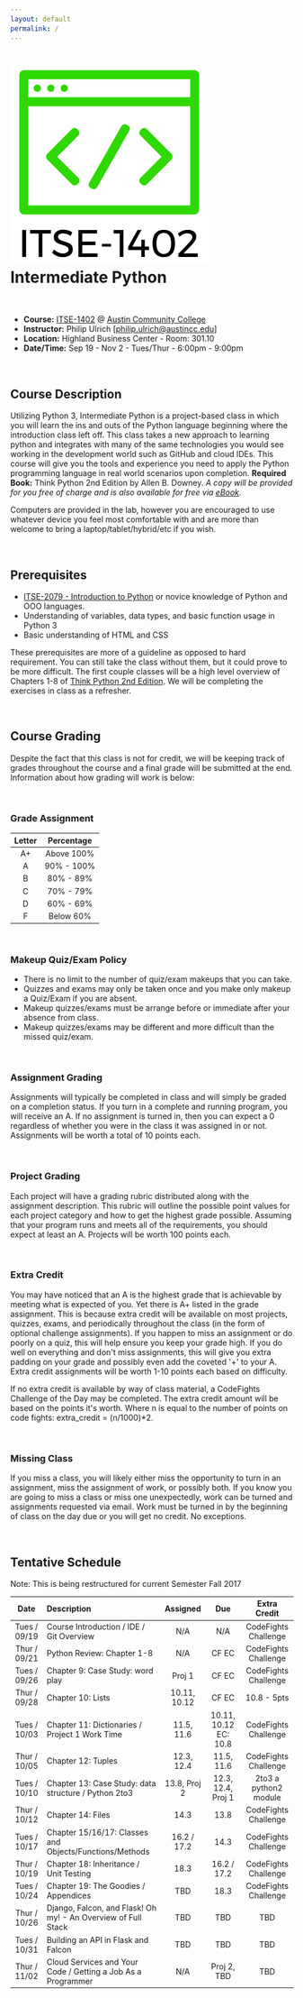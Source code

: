 ```yaml
---
layout: default
permalink: /
---
```


# <img src="assets/logo.png" alt="class logo" class="logo"/> **Intermediate Python**

<br />

* **Course:** [ITSE-1402](http://continue.austincc.edu/schedule/courses?name=Intermediate%20Python) @ [Austin Community College](http://continue.austincc.edu/)
* **Instructor:** Philip Ulrich [[philip.ulrich@austincc.edu](mailto:philip.ulrich@austincc.edu)]
* **Location:** Highland Business Center - Room: 301.10
* **Date/Time:** Sep 19 - Nov 2 - Tues/Thur - 6:00pm - 9:00pm

<br />

## <i class="fa fa-pencil"></i> Course Description
Utilizing Python 3, Intermediate Python is a project-based class in which you will learn the ins and outs of the Python language beginning where the introduction class left off. This class takes a new approach to learning python and integrates with many of the same technologies you would see working in the development world such as GitHub and cloud IDEs. This course will give you the tools and experience you need to apply the Python programming language in real world scenarios upon completion.
**Required Book:** Think Python 2nd Edition by Allen B. Downey. 
*A copy will be provided for you free of charge and is also available for free via [eBook](http://greenteapress.com/thinkpython2/thinkpython2.pdf).*

Computers are provided in the lab, however you are encouraged to use whatever device you feel most comfortable with and are more than welcome to bring a laptop/tablet/hybrid/etc if you wish.

<br />

## <i class="fa fa-vcard"></i> Prerequisites

* [ITSE-2079 - Introduction to Python](http://continue.austincc.edu/schedule/courses?name=Introduction%20to%20Python) or novice knowledge of Python and OOO languages. 
* Understanding of variables, data types, and basic function usage in Python 3
* Basic understanding of HTML and CSS

These prerequisites are more of a guideline as opposed to hard requirement. You can still take the class without them, but it could prove to be more difficult. The first couple classes will be a high level overview of Chapters 1-8 of [Think Python 2nd Edition](http://greenteapress.com/thinkpython2/thinkpython2.pdf). We will be completing the exercises in class as a refresher.  

<br />

## <i class="fa fa-font"></i> Course Grading
Despite the fact that this class is not for credit, we will be keeping track of grades throughout the course and a final grade will be submitted at the end. Information about how grading will work is below:

<br />

### **Grade Assignment**

| Letter | Percentage |
| :----: | :--------: |
| A+     | Above 100% |
| A      | 90% - 100% |
| B      | 80% - 89%  |
| C      | 70% - 79%  |
| D      | 60% - 69%  |
| F      | Below 60%  |

<br />

### **Makeup Quiz/Exam Policy**
- There is no limit to the number of quiz/exam makeups that you can take.
- Quizzes and exams may only be taken once and you make only makeup a Quiz/Exam if you are absent.
- Makeup quizzes/exams must be arrange before or immediate after your absence from class.
- Makeup quizzes/exams may be different and more difficult than the missed quiz/exam.

<br />

### **Assignment Grading**
Assignments will typically be completed in class and will simply be graded on a completion status. If you turn in a complete and running program, you will receive an A. If no assignment is turned in, then you can expect a 0 regardless of whether you were in the class it was assigned in or not. Assignments will be worth a total of 10 points each.

<br />

### **Project Grading**
Each project will have a grading rubric distributed along with the assignment description. This rubric will outline the possible point values for each project category and how to get the highest grade possible. Assuming that your program runs and meets all of the requirements, you should expect at least an A. Projects will be worth 100 points each.

<br />

### **Extra Credit**
You may have noticed that an A is the highest grade that is achievable by meeting what is expected of you. Yet there is A+ listed in the grade assignment. This is because extra credit will be available on most projects, quizzes, exams, and periodically throughout the class (in the form of optional challenge assignments). If you happen to miss an assignment or do poorly on a quiz, this will help ensure you keep your grade high. If you do well on everything and don't miss assignments, this will give you extra padding on your grade and possibly even add the coveted '+' to your A. Extra credit assignments will be worth 1-10 points each based on difficulty.  

If no extra credit is available by way of class material, a CodeFights Challenge of the Day may be completed. The extra credit amount will be based on the points it's worth. Where n is equal to the number of points on code fights: extra_credit = (n/1000)*2. 

<br />

### **Missing Class**
If you miss a class, you will likely either miss the opportunity to turn in an assignment, miss the assignment of work, or possibly both. If you know you are going to miss a class or miss one unexpectedly, work can be turned and assignments requested via email. Work must be turned in by the beginning of class on the day due or you will get no credit. No exceptions. 

<br />

## <i class="fa fa-calendar"></i> Tentative Schedule

Note: This is being restructured for current Semester Fall 2017

|     Date     | Description                                                     | Assigned                           | Due                            | Extra Credit         |
| :----------: | :-------------------------------------------------------------- | :--------------------------------: | :----------------------------: | :------------------: |
| Tues / 09/19 | Course Introduction / IDE / Git Overview                        | N/A                                | N/A                            | CodeFights Challenge |  
| Thur / 09/21 | Python Review: Chapter 1-8                                      | N/A                                | CF EC                          | CodeFights Challenge |
| Tues / 09/26 | Chapter 9: Case Study: word play                                | Proj 1                             | CF EC                          | CodeFights Challenge |
| Thur / 09/28 | Chapter 10: Lists                                               | 10.11, 10.12                       | CF EC                          | 10.8 - 5pts          | 
| Tues / 10/03 | Chapter 11: Dictionaries / Project 1 Work Time                  | 11.5, 11.6                         | 10.11, 10.12 EC: 10.8          | CodeFights Challenge |
| Thur / 10/05 | Chapter 12: Tuples                                              | 12.3, 12.4                         | 11.5, 11.6                     | CodeFights Challenge |
| Tues / 10/10 | Chapter 13: Case Study: data structure  / Python 2to3           | 13.8, Proj 2                       | 12.3, 12.4, Proj 1             | 2to3 a python2 module| 
| Thur / 10/12 | Chapter 14: Files                                               | 14.3                               | 13.8                           | CodeFights Challenge |
| Tues / 10/17 | Chapter 15/16/17: Classes and Objects/Functions/Methods         | 16.2 / 17.2                        | 14.3                           | CodeFights Challenge | 
| Thur / 10/19 | Chapter 18: Inheritance / Unit Testing                          | 18.3                               | 16.2 / 17.2                    | CodeFights Challenge |
| Tues / 10/24 | Chapter 19: The Goodies / Appendices                            | TBD                                | 18.3                           | CodeFights Challenge |
| Thur / 10/26 | Django, Falcon, and Flask! Oh my! - An Overview of Full Stack   | TBD                                | TBD                            | TBD                  |
| Tues / 10/31 | Building an API in Flask and Falcon                             | TBD                                | TBD                            | TBD                  |
| Thur / 11/02 | Cloud Services and Your Code /  Getting a Job As a Programmer   | N/A                                | Proj 2, TBD                    | TBD                  |

<br /><br /><br /><br /><br />
